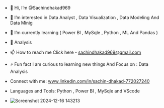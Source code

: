 - 👋 Hi, I’m @Sachindhakad969
- 👀 I’m interested in Data Analyst , Data Visualization , Data Modeling And Data Minig
- 🌱 I’m currently learning ( Power BI , MySqle , Python , ML And Pandas )
- 💞️ Analysis
- 📫 How to reach me Click here - sachindhakad969@gmail.com
- ⚡ Fun fact I am curious to learning new things And Focus  on : Data Analysis
- Connect with me:
  www.linkedin.com/in/sachin-dhakad-772027240



- Languages and Tools:
    Python , Power BI , MySqle and VScode
- ![Screenshot 2024-12-16 143213](https://github.com/user-attachments/assets/42138bda-c018-48a5-beb0-52ca0824c719)


<!---
Sachindhakad969/Sachindhakad969 is a ✨ special ✨ repository because its `README.md` (this file) appears on your GitHub profile.
You can click the Preview link to take a look at your changes.
--->
